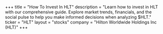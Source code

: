 +++
title = "How To Invest In HLT"
description = "Learn how to invest in HLT with our comprehensive guide. Explore market trends, financials, and the social pulse to help you make informed decisions when analyzing $HLT."
ticker = "HLT"
layout = "stocks"
company = "Hilton Worldwide Holdings Inc (HLT)"
+++

